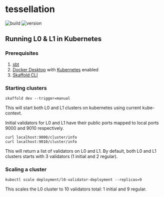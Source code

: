 tessellation
===========

![build](https://img.shields.io/github/actions/workflow/status/Constellation-Labs/tessellation/release.yml?label=build)
![version](https://img.shields.io/github/v/release/Constellation-Labs/tessellation?sort=semver)

## Running L0 & L1 in Kubernetes

### Prerequisites

1. [sbt](https://www.scala-sbt.org/)
2. [Docker Desktop](https://www.docker.com/get-started/) with [Kubernetes](https://docs.docker.com/desktop/kubernetes/) enabled
3. [Skaffold CLI](https://skaffold.dev/docs/install/#standalone-binary)

### Starting clusters

```
skaffold dev --trigger=manual
```

This will start both L0 and L1 clusters on kubernetes using current kube-context.

Initial validators for L0 and L1 have their public ports mapped to local ports 9000 and 9010 respectively.

```
curl localhost:9000/cluster/info
curl localhost:9010/cluster/info
```

This will return a list of validators on L0 and L1. By default, both L0 and L1 clusters starts with 3 validators 
(1 initial and 2 regular).

### Scaling a cluster

```
kubectl scale deployment/l0-validator-deployment --replicas=9
```

This scales the L0 cluster to 10 validators total: 1 initial and 9 regular.
